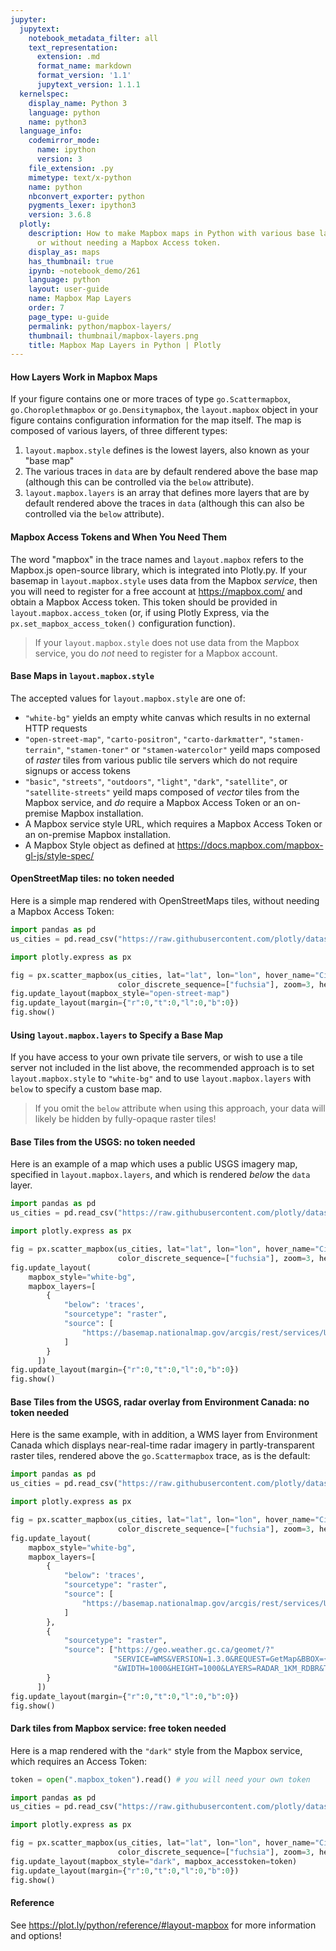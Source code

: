```yaml
---
jupyter:
  jupytext:
    notebook_metadata_filter: all
    text_representation:
      extension: .md
      format_name: markdown
      format_version: '1.1'
      jupytext_version: 1.1.1
  kernelspec:
    display_name: Python 3
    language: python
    name: python3
  language_info:
    codemirror_mode:
      name: ipython
      version: 3
    file_extension: .py
    mimetype: text/x-python
    name: python
    nbconvert_exporter: python
    pygments_lexer: ipython3
    version: 3.6.8
  plotly:
    description: How to make Mapbox maps in Python with various base layers, with
      or without needing a Mapbox Access token.
    display_as: maps
    has_thumbnail: true
    ipynb: ~notebook_demo/261
    language: python
    layout: user-guide
    name: Mapbox Map Layers
    order: 7
    page_type: u-guide
    permalink: python/mapbox-layers/
    thumbnail: thumbnail/mapbox-layers.png
    title: Mapbox Map Layers in Python | Plotly
---
```


<!-- #region -->
#### How Layers Work in Mapbox Maps

If your figure contains one or more traces of type `go.Scattermapbox`, `go.Choroplethmapbox` or `go.Densitymapbox`, the `layout.mapbox` object in your figure contains configuration information for the map itself. The map is composed of various layers, of three different types:

  1. `layout.mapbox.style` defines is the lowest layers, also known as your "base map"
  2. The various traces in `data` are by default rendered above the base map (although this can be controlled via the `below` attribute).
  3. `layout.mapbox.layers` is an array that defines more layers that are by default rendered above the traces in `data` (although this can also be controlled via the `below` attribute).

#### Mapbox Access Tokens and When You Need Them

The word "mapbox" in the trace names and `layout.mapbox` refers to the Mapbox.js open-source library, which is integrated into Plotly.py. If your basemap in `layout.mapbox.style` uses data from the Mapbox *service*, then you will need to register for a free account at https://mapbox.com/ and obtain a Mapbox Access token. This token should be provided in `layout.mapbox.access_token` (or, if using Plotly Express, via the `px.set_mapbox_access_token()` configuration function).

> If your `layout.mapbox.style` does not use data from the Mapbox service, you do *not* need to register for a Mapbox account.

#### Base Maps in `layout.mapbox.style`

The accepted values for `layout.mapbox.style` are one of:

* `"white-bg"` yields an empty white canvas which results in no external HTTP requests
* `"open-street-map"`, `"carto-positron"`, `"carto-darkmatter"`, `"stamen-terrain"`, `"stamen-toner"` or `"stamen-watercolor"` yeild maps composed of *raster* tiles from various public tile servers which do not require signups or access tokens
* `"basic"`, `"streets"`, `"outdoors"`, `"light"`, `"dark"`, `"satellite"`, or `"satellite-streets"` yeild maps composed of *vector* tiles from the Mapbox service, and *do* require a Mapbox Access Token or an on-premise Mapbox installation.
* A Mapbox service style URL, which requires a Mapbox Access Token or an on-premise Mapbox installation.
* A Mapbox Style object as defined at https://docs.mapbox.com/mapbox-gl-js/style-spec/



#### OpenStreetMap tiles: no token needed
Here is a simple map rendered with OpenStreetMaps tiles, without needing a Mapbox Access Token:
<!-- #endregion -->

```python
import pandas as pd
us_cities = pd.read_csv("https://raw.githubusercontent.com/plotly/datasets/master/us-cities-top-1k.csv")

import plotly.express as px

fig = px.scatter_mapbox(us_cities, lat="lat", lon="lon", hover_name="City", hover_data=["State", "Population"],
                        color_discrete_sequence=["fuchsia"], zoom=3, height=300)
fig.update_layout(mapbox_style="open-street-map")
fig.update_layout(margin={"r":0,"t":0,"l":0,"b":0})
fig.show()
```


<!-- #region -->
#### Using `layout.mapbox.layers` to Specify a Base Map

If you have access to your own private tile servers, or wish to use a tile server not included in the list above, the recommended approach is to set `layout.mapbox.style` to `"white-bg"` and to use `layout.mapbox.layers` with `below` to specify a custom base map.


> If you omit the `below` attribute when using this approach, your data will likely be hidden by fully-opaque raster tiles!

#### Base Tiles from the USGS: no token needed

Here is an example of a map which uses a public USGS imagery map, specified in `layout.mapbox.layers`, and which is rendered *below* the `data` layer.
<!-- #endregion -->

```python
import pandas as pd
us_cities = pd.read_csv("https://raw.githubusercontent.com/plotly/datasets/master/us-cities-top-1k.csv")

import plotly.express as px

fig = px.scatter_mapbox(us_cities, lat="lat", lon="lon", hover_name="City", hover_data=["State", "Population"],
                        color_discrete_sequence=["fuchsia"], zoom=3, height=300)
fig.update_layout(
    mapbox_style="white-bg",
    mapbox_layers=[
        {
            "below": 'traces',
            "sourcetype": "raster",
            "source": [
                "https://basemap.nationalmap.gov/arcgis/rest/services/USGSImageryOnly/MapServer/tile/{z}/{y}/{x}"
            ]
        }
      ])
fig.update_layout(margin={"r":0,"t":0,"l":0,"b":0})
fig.show()
```

<!-- #region -->
#### Base Tiles from the USGS, radar overlay from Environment Canada: no token needed


Here is the same example, with in addition, a WMS layer from Environment Canada which displays near-real-time radar imagery in partly-transparent raster tiles, rendered above the `go.Scattermapbox` trace, as is the default:
<!-- #endregion -->

```python
import pandas as pd
us_cities = pd.read_csv("https://raw.githubusercontent.com/plotly/datasets/master/us-cities-top-1k.csv")

import plotly.express as px

fig = px.scatter_mapbox(us_cities, lat="lat", lon="lon", hover_name="City", hover_data=["State", "Population"],
                        color_discrete_sequence=["fuchsia"], zoom=3, height=300)
fig.update_layout(
    mapbox_style="white-bg",
    mapbox_layers=[
        {
            "below": 'traces',
            "sourcetype": "raster",
            "source": [
                "https://basemap.nationalmap.gov/arcgis/rest/services/USGSImageryOnly/MapServer/tile/{z}/{y}/{x}"
            ]
        },
        {
            "sourcetype": "raster",
            "source": ["https://geo.weather.gc.ca/geomet/?"
                       "SERVICE=WMS&VERSION=1.3.0&REQUEST=GetMap&BBOX={bbox-epsg-3857}&CRS=EPSG:3857"
                       "&WIDTH=1000&HEIGHT=1000&LAYERS=RADAR_1KM_RDBR&TILED=true&FORMAT=image/png"],
        }
      ])
fig.update_layout(margin={"r":0,"t":0,"l":0,"b":0})
fig.show()
```


<!-- #region -->
#### Dark tiles from Mapbox service: free token needed


Here is a map rendered with the `"dark"` style from the Mapbox service, which requires an Access Token:

<!-- #endregion -->

```python
token = open(".mapbox_token").read() # you will need your own token

import pandas as pd
us_cities = pd.read_csv("https://raw.githubusercontent.com/plotly/datasets/master/us-cities-top-1k.csv")

import plotly.express as px

fig = px.scatter_mapbox(us_cities, lat="lat", lon="lon", hover_name="City", hover_data=["State", "Population"],
                        color_discrete_sequence=["fuchsia"], zoom=3, height=300)
fig.update_layout(mapbox_style="dark", mapbox_accesstoken=token)
fig.update_layout(margin={"r":0,"t":0,"l":0,"b":0})
fig.show()
```

#### Reference
See https://plot.ly/python/reference/#layout-mapbox for more information and options!
